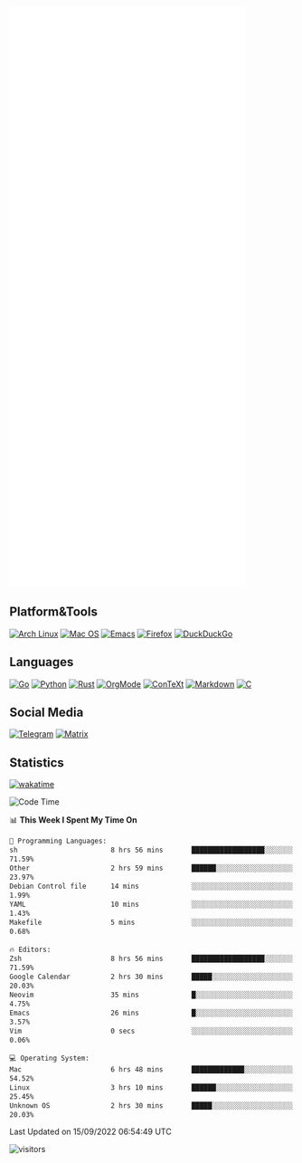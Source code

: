 ![Metrics](https://github.com/SteamedFish/SteamedFish/blob/master/github-metrics.svg)

## Platform&Tools

[![Arch Linux](https://img.shields.io/badge/ArchLinux-1793D1?logo=arch-linux&logoColor=fff&style=flat-square)](https://archlinux.org/)
[![Mac OS](https://img.shields.io/badge/MacOS-000000?style=flat-square&logo=macos&logoColor=F0F0F0)](https://www.apple.com/macos/)
[![Emacs](https://img.shields.io/badge/Emacs-%237F5AB6.svg?&style=flat-square&logo=gnu-emacs&logoColor=white)](https://www.gnu.org/software/emacs/)
[![Firefox](https://img.shields.io/badge/Firefox-FF7139?style=flat-square&logo=Firefox-Browser&logoColor=white)](https://firefox.com/)
[![DuckDuckGo](https://img.shields.io/badge/DuckDuckGo-DE5833?style=flat-square&logo=DuckDuckGo&logoColor=white)](https://duckduckgo.com/)

## Languages

[![Go](https://img.shields.io/badge/Golang-%2300ADD8.svg?style=flat-square&logo=go&logoColor=white)](https://golang.org/)
[![Python](https://img.shields.io/badge/Python-3670A0?style=flat-square&logo=python&logoColor=ffdd54)](https://www.python.org/)
[![Rust](https://img.shields.io/badge/Rust-%23000000.svg?style=flat-square&logo=rust&logoColor=white)](https://www.rust-lang.org/)
[![OrgMode](https://img.shields.io/badge/OrgMode-%23000000.svg?style=flat-square&logo=org&logoColor=white)](https://orgmode.org/)
[![ConTeXt](https://img.shields.io/badge/ConTeXt-%23008080.svg?style=flat-square&logo=latex&logoColor=white)](https://contextgarden.net/)
[![Markdown](https://img.shields.io/badge/MarkDown-%23000000.svg?style=flat-square&logo=markdown&logoColor=white)](https://daringfireball.net/projects/markdown/)
[![C](https://img.shields.io/badge/C-%2300599C.svg?style=flat-square&logo=c&logoColor=white)](https://www.iso.org/standard/74528.html)

## Social Media
[![Telegram](https://img.shields.io/badge/SteamedFish-2CA5E0?style=social&logo=telegram&logoColor=white)](https://t.me/SteamedFish)
[![Matrix](https://img.shields.io/badge/SteamedFish-2CA5E0?style=social&logo=matrix&logoColor=black)](https://matrix.to/#/@i:steamedfish.org)

## Statistics
[![wakatime](https://wakatime.com/badge/user/168280d6-fcf2-4b4f-ad3a-dc4612f35b38.svg)](https://wakatime.com/@168280d6-fcf2-4b4f-ad3a-dc4612f35b38)

<!--START_SECTION:waka-->
![Code Time](http://img.shields.io/badge/Code%20Time-2%2C004%20hrs%2043%20mins-blue)

📊 **This Week I Spent My Time On** 

```text
💬 Programming Languages: 
sh                       8 hrs 56 mins       ██████████████████░░░░░░░   71.59% 
Other                    2 hrs 59 mins       ██████░░░░░░░░░░░░░░░░░░░   23.97% 
Debian Control file      14 mins             ░░░░░░░░░░░░░░░░░░░░░░░░░   1.99% 
YAML                     10 mins             ░░░░░░░░░░░░░░░░░░░░░░░░░   1.43% 
Makefile                 5 mins              ░░░░░░░░░░░░░░░░░░░░░░░░░   0.68%

🔥 Editors: 
Zsh                      8 hrs 56 mins       ██████████████████░░░░░░░   71.59% 
Google Calendar          2 hrs 30 mins       █████░░░░░░░░░░░░░░░░░░░░   20.03% 
Neovim                   35 mins             █░░░░░░░░░░░░░░░░░░░░░░░░   4.75% 
Emacs                    26 mins             █░░░░░░░░░░░░░░░░░░░░░░░░   3.57% 
Vim                      0 secs              ░░░░░░░░░░░░░░░░░░░░░░░░░   0.06%

💻 Operating System: 
Mac                      6 hrs 48 mins       █████████████░░░░░░░░░░░░   54.52% 
Linux                    3 hrs 10 mins       ██████░░░░░░░░░░░░░░░░░░░   25.45% 
Unknown OS               2 hrs 30 mins       █████░░░░░░░░░░░░░░░░░░░░   20.03%

```


 Last Updated on 15/09/2022 06:54:49 UTC
<!--END_SECTION:waka-->

![visitors](https://visitor-badge.laobi.icu/badge?page_id=SteamedFish.SteamedFish)
